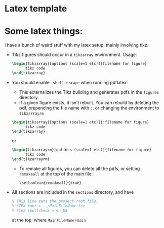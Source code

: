 # Latex template

# Some latex things:

I have a bunch of weird stuff with my latex setup, mainly involving tikz.

- Tikz figures should occur in a `tikzarray` environment. Usage:

  ```latex
  \begin{tikzarray}[options (scale=1 etc)]{filename for figure}
        tikz code
  \end{tikzarray}
  ```

- You should enable `-shell-escape` when running pdflatex.

  - This externalizes the Tikz building and generates pdfs in the `figures` directory.
  - If a given figure exists, it isn't rebuilt. You can rebuild by deleting the pdf, prepending the file name with `:`, or changing the environment to `tikzarrayrm`

  ```latex
  \begin{tikzarray}[options (scale=1 etc)]{:filename for figure}
        tikz code
  \end{tikzarray}
  ```

  or

  ```latex
  \begin{tikzarrayrm}[options (scale=1 etc)]{filename for figure}
        tikz code
  \end{tikzarrayrm}
  ```

  - To remake all figures, you can delete all the pdfs, or setting `remakeall` at the top of the main file:

    ```
    \setboolean{remakeall}{true}
    ```

- All sections are included in the `sections` directory, and have

  ```latex
  % This line sets the project root file.
  % !TEX root = ../MainFileName.tex
  % !TeX spellcheck = en_US
  ```

  at the top, where `MainFileName`=`main`
